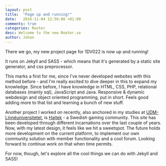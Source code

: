 ```yaml
---
layout: post
title:  "Page up and running!"
date:   2016-11-04 12:56:00 +01:00
comments: true
categories: Rooter
desc: Welcome to the new Rooter.se
author: Johan
---
```

There we go, my new project page for 1DV022 is now up and running!

It runs on Jekyll and SASS - which means that it's generated by a static site generator, and css preprocessor.

This marks a first for me, since I've never developed websites with this method before - and I'm really excited to dive deeper in this to expand my knowledge. 
Since before, I have knowledge in HTML, CSS, PHP, relational databases (mainly sql), JavaScript and Java. Responsive & dynamic webdesign and object oriented programming, put in short. Feels good adding more to that list and learning a bunch of new stuff.

Another project I worked on recently, also anchored in my studies at [UDM-Linnéuniversitetet][udm-devops], is [Hajtek][hajtek] - a Swedish gaming community. This site has been developed through different incarnations over the last couple of years. Now, with my latest design, it feels like we hit a sweetspot. The future holds more development on the current platform, to implement our own community solution with member functionality and a cool forum. Looking forward to continue work on that when time permits.

For now, though, let's explore all the cool things we can do with Jekyll and SASS!

[udm-devops]: http://udm-devops.se
[hajtek]: http://www.hajtek.se